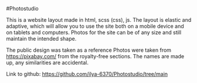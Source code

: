 #Photostudio

This is a website layout made in html, scss (css), js.
The layout is elastic and adaptive, which will allow you to use the site both on a mobile device and on tablets and computers.
Photos for the site can be of any size and still maintain the intended shape.

The public design was taken as a reference
  Photos were taken from https://pixabay.com/ from the royalty-free sections. The names are made up, any similarities are accidental.

Link to github:
https://github.com/ilya-6370/Photostudio/tree/main
